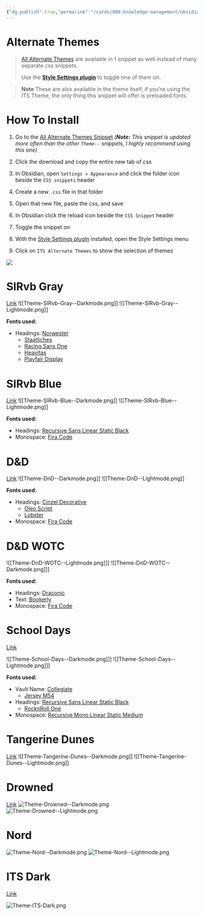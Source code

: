 ```yaml
---
{"dg-publish":true,"permalink":"/cards/000-knowledge-management/obsidian-vaults/sl-rvb/guides/alternate-themes/"}
---
```


# Alternate Themes
> [All Alternate Themes](https://github.com/SlRvb/Obsidian--ITS-Theme/blob/main/Theme%20-%20All%20Alternate%20Themes.css) are available in 1 snippet as well instead of many separate css snippets. 
> 
> Use the **[Style Settings plugin](https://github.com/mgmeyers/obsidian-style-settings)** to toggle one of them on.

> **Note**
> These are also available in the theme itself, if you're using the ITS Theme, the only thing this snippet will offer is preloaded fonts.

# How To Install

1. Go to the [All Alternate Themes Snippet](https://github.com/SlRvb/Obsidian--ITS-Theme/blob/main/Theme%20-%20All%20Alternate%20Themes.css)
	*(**Note:** This snippet is updated more often than the other `Theme--` snippets, I highly recommend using this one)*

2. Click the download and copy the entire new tab of css

3. In Obsidian, open `Settings > Appearance` and click the folder icon beside the `CSS snippets` header

4. Create a new `.css` file in that folder

5. Open that new file, paste the css, and save

6. In Obsidian click the reload icon beside the `CSS Snippet` header

7. Toggle the snippet on

8. With the [Style Settings plugin](https://github.com/mgmeyers/obsidian-style-settings) installed, open the Style Settings menu

9. Click on `ITS Alternate Themes` to show the selection of themes

![](https://i.imgur.com/7eNG7GN.gif)

# SlRvb Gray
[Link](https://github.com/SlRvb/Obsidian--ITS-Theme/blob/main/Theme%20-%20SlRvb%20Gray.css)
![[Theme-SlRvb-Gray--Darkmode.png]]
![[Theme-SlRvb-Gray--Lightmode.png]]

**Fonts used:**
- Headings: [Norwester](https://jamiewilson.io/norwester/)
	- [Staatliches](https://fonts.google.com/specimen/Staatliches)
	- [Racing Sans One](https://fonts.google.com/specimen/Racing+Sans+One)
	- [Heavitas](https://www.dafont.com/heavitas.font)
	- [Playfair Display](https://fonts.google.com/specimen/Playfair+Display)


# SlRvb Blue
[Link](https://github.com/SlRvb/Obsidian--ITS-Theme/blob/main/Theme%20-%20SlRvb%20Blue.css)
![[Theme-SlRvb-Blue--Darkmode.png]]
![[Theme-SlRvb-Blue--Lightmode.png]]

**Fonts used:**
- Headings: [Recursive Sans Linear Static Black](https://www.recursive.design/)
- Monospace: [Fira Code](https://github.com/tonsky/FiraCode)

# D&D
[Link](https://github.com/SlRvb/Obsidian--ITS-Theme/blob/main/Theme%20-%20DnD.css)
![[Theme-DnD--Darkmode.png]]
![[Theme-DnD--Lightmode.png]]

**Fonts used:**
- Headings: [Cinzel Decorative](https://fonts.google.com/specimen/Cinzel+Decorative)
	- [Oleo Script](https://fonts.google.com/specimen/Oleo+Script)
	- [Lobster](https://fonts.google.com/specimen/Lobster?)
- Monospace: [Fira Code](https://github.com/tonsky/FiraCode)

# D&D WOTC
![[Theme-DnD-WOTC--Lightmode.png]]]
![[Theme-DnD-WOTC--Darkmode.png]]]

**Fonts used:**
- Headings: [Draconic](https://www.dafont.com/draconis.font)
- Text: [Bookerly](https://www.cufonfonts.com/font/bookerly)
- Monospace: [Fira Code](https://github.com/tonsky/FiraCode)


# School Days
[Link](https://github.com/SlRvb/Obsidian--ITS-Theme/blob/main/Theme%20-%20School%20Days.css)

![[Theme-School-Days--Darkmode.png]]]
![[Theme-School-Days--Lightmode.png]]]

**Fonts used:**
- Vault Name: [Collegiate](https://www.dafont.com/collegiateflf.font)
	- [Jersey M54](https://www.dafont.com/jersey-m54.font)
- Headings: [Recursive Sans Linear Static Black](https://www.recursive.design/)
	- [RocknRoll One](https://fonts.google.com/specimen/RocknRoll+One)
- Monospace: [Recursive Mono Linear Static Medium](https://www.recursive.design/)

# Tangerine Dunes
[Link](https://github.com/SlRvb/Obsidian--ITS-Theme/blob/main/Theme%20-%20Tangerine%20Dunes.css)
![[Theme-Tangerine-Dunes--Darkmode.png]]
![[Theme-Tangerine-Dunes--Lightmode.png]]

# Drowned
[Link](https://github.com/SlRvb/Obsidian--ITS-Theme/blob/main/Theme%20-%20Drowned.css)
![Theme-Drowned--Darkmode.png](/img/user/Extras/Attachments/SLRvb%20Images/Theme-Drowned--Darkmode.png)
![Theme-Drowned--Lightmode.png](/img/user/Extras/Attachments/SLRvb%20Images/Theme-Drowned--Lightmode.png)

# Nord

![Theme-Nord--Darkmode.png](/img/user/Extras/Attachments/SLRvb%20Images/Theme-Nord--Darkmode.png)
![Theme-Nord--Lightmode.png](/img/user/Extras/Attachments/SLRvb%20Images/Theme-Nord--Lightmode.png)

# ITS Dark
[Link](https://github.com/SlRvb/Obsidian--ITS-Theme/blob/main/Theme%20-%20ITS%20Dark.css)

![Theme-ITS-Dark.png](/img/user/Extras/Attachments/SLRvb%20Images/Theme-ITS-Dark.png)